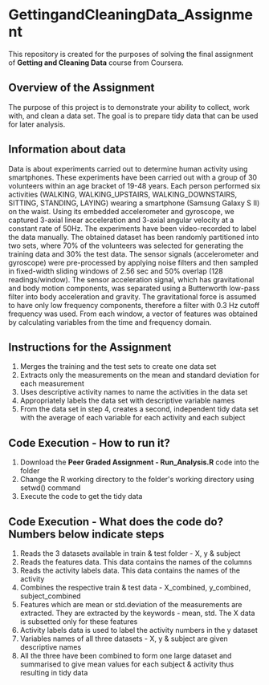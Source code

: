 # GettingandCleaningData_Assignment

This repository is created for the purposes of solving the final assignment of **Getting and Cleaning Data** course from Coursera. 

## Overview of the Assignment
The purpose of this project is to demonstrate your ability to collect, work with, and clean a data set. The goal is to prepare tidy data that can be used for later analysis.

## Information about data 
Data is about experiments carried out to determine human activity using smartphones. These experiments have been carried out with a group of 30 volunteers within an age bracket of 19-48 years. Each person performed six activities (WALKING, WALKING_UPSTAIRS, WALKING_DOWNSTAIRS, SITTING, STANDING, LAYING) wearing a smartphone (Samsung Galaxy S II) on the waist. Using its embedded accelerometer and gyroscope, we captured 3-axial linear acceleration and 3-axial angular velocity at a constant rate of 50Hz. The experiments have been video-recorded to label the data manually. The obtained dataset has been randomly partitioned into two sets, where 70% of the volunteers was selected for generating the training data and 30% the test data. 
The sensor signals (accelerometer and gyroscope) were pre-processed by applying noise filters and then sampled in fixed-width sliding windows of 2.56 sec and 50% overlap (128 readings/window). The sensor acceleration signal, which has gravitational and body motion components, was separated using a Butterworth low-pass filter into body acceleration and gravity. The gravitational force is assumed to have only low frequency components, therefore a filter with 0.3 Hz cutoff frequency was used. From each window, a vector of features was obtained by calculating variables from the time and frequency domain.

## Instructions for the Assignment
1. Merges the training and the test sets to create one data set
2. Extracts only the measurements on the mean and standard deviation for each measurement
3. Uses descriptive activity names to name the activities in the data set
4. Appropriately labels the data set with descriptive variable names
5. From the data set in step 4, creates a second, independent tidy data set with the average of each variable for each activity and each subject

## Code Execution - How to run it?
1. Download the **Peer Graded Assignment - Run_Analysis.R** code into the folder
2. Change the R working directory to the folder's working directory using setwd() command
3. Execute the code to get the tidy data

## Code Execution - What does the code do? Numbers below indicate steps
1. Reads the 3 datasets available in train & test folder - X, y & subject
2. Reads the features data. This data contains the names of the columns
3. Reads the activity labels data. This data contains the names of the activity
4. Combines the respective train & test data - X_combined, y_combined, subject_combined
5. Features which are mean or std.deviation of the measurements are extracted. They are extracted by the keywords - mean, std. The X data is subsetted only for these features
6. Activity labels data is used to label the activity numbers in the y dataset
7. Variables names of all three datasets - X, y & subject are given descriptive names
8. All the three have been combined to form one large dataset and summarised to give mean values for each subject & activity thus resulting in tidy data

